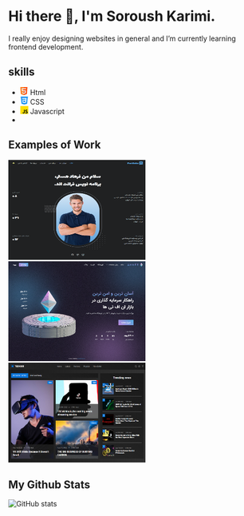 # Hi there 👋, I'm Soroush Karimi.
I really enjoy designing websites in general and I’m currently learning frontend development.

## skills
* <img src='https://github.com/soroushmdn/soroushmdn/blob/main/html.png' height='16' width='16'> Html
* <img src='https://github.com/soroushmdn/soroushmdn/blob/main/css-3.png' height='16' width='16'> CSS
* <img src='https://github.com/soroushmdn/soroushmdn/blob/main/js.png' height='16' width='16'>  Javascript 
* 

## Examples of Work
 <a href="https://soroushmdn.github.io/portfolio/" target="_blank">
  <img src='https://github.com/soroushmdn/soroushmdn/blob/main/portfolio.png' height='200' width='275'>
 </a>
 
  <a href="https://soroushmdn.github.io/irnft/" target="_blank">
  <img src='https://github.com/soroushmdn/soroushmdn/blob/main/irnft.png' height='200' width='275'>
 </a>
 
  <a href="https://soroushmdn.github.io/TECHBOX/" target="_blank">
  <img src='https://github.com/soroushmdn/soroushmdn/blob/main/techbox.png' height='200' width='275'>
 </a>
 
 
 ## My Github Stats
 ![GitHub stats](https://github-readme-stats.vercel.app/api?username=soroushmdn&show_icons=true)  



